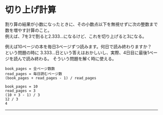 # 切り上げ計算
割り算の結果が小数になったときに、その小数点以下を無視せずに次の整数まで数を増やす計算のこと。  
例えば、7を3で割ると2.333...になるけど、これを切り上げると3になる。

例えば10ページの本を毎日3ページずつ読みます。何日で読み終わりますか？  
という問題の時に 3.333...日という答えはおかしいし、実際、4日目に最後1ページを読んで読み終わる。
そういう問題を解く時に使える。
~~~
book_pages = 全ページ数数
read_pages = 毎日読むページ数
(book_pages + read_pages - 1) / read_pages

book_pages = 10
read_pages = 3
(10 + 3 - 1) / 3
12 / 3
4
~~~
***
